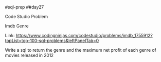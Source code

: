 #sql-prep
##day27

Code Studio Problem

Imdb Genre

Link:
https://www.codingninjas.com/codestudio/problems/imdb_1755912?topList=top-100-sql-problems&leftPanelTab=0

Write a sql to return the genre and the maximum net profit of each genre of movies released in 2012